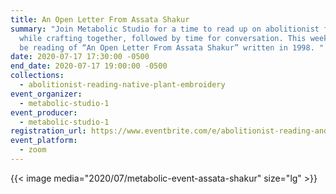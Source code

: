 ```yaml
---
title: An Open Letter From Assata Shakur
summary: "Join Metabolic Studio for a time to read up on abolitionist futures
  while crafting together, followed by time for conversation. This week, we'll
  be reading of “An Open Letter From Assata Shakur” written in 1998. "
date: 2020-07-17 17:30:00 -0500
end_date: 2020-07-17 19:00:00 -0500
collections:
  - abolitionist-reading-native-plant-embroidery
event_organizer:
  - metabolic-studio-1
event_producer:
  - metabolic-studio-1
registration_url: https://www.eventbrite.com/e/abolitionist-reading-and-native-plant-embroidery-zoom-71720-tickets-112903978840
event_platform:
  - zoom
---
```

{{< image media="2020/07/metabolic-event-assata-shakur" size="lg" >}}